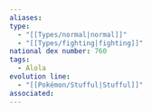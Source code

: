 ```yaml
---
aliases: 
type:
  - "[[Types/normal|normal]]"
  - "[[Types/fighting|fighting]]"
national dex number: 760
tags:
  - Alola
evolution line:
  - "[[Pokémon/Stufful|Stufful]]"
associated: 
---
```


